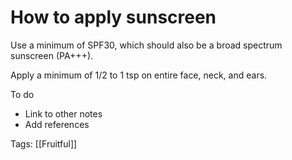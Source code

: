 # How to apply sunscreen

Use a minimum of SPF30, which should also be a broad spectrum sunscreen (PA+++).

Apply a minimum of 1/2 to 1 tsp on entire face, neck, and ears.

To do

- Link to other notes
- Add references

Tags: [[Fruitful]]


